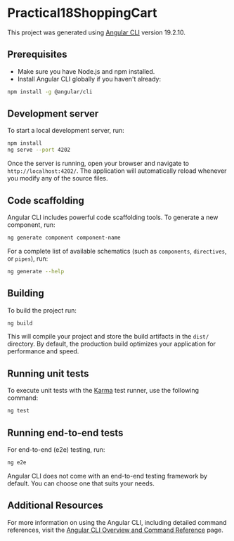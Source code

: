 # Practical18ShoppingCart

This project was generated using [Angular CLI](https://github.com/angular/angular-cli) version 19.2.10.

## Prerequisites

- Make sure you have Node.js and npm installed.
- Install Angular CLI globally if you haven't already:

```bash
npm install -g @angular/cli
```

## Development server

To start a local development server, run:

```bash
npm install
ng serve --port 4202
```

Once the server is running, open your browser and navigate to `http://localhost:4202/`. The application will automatically reload whenever you modify any of the source files.

## Code scaffolding

Angular CLI includes powerful code scaffolding tools. To generate a new component, run:

```bash
ng generate component component-name
```

For a complete list of available schematics (such as `components`, `directives`, or `pipes`), run:

```bash
ng generate --help
```

## Building

To build the project run:

```bash
ng build
```

This will compile your project and store the build artifacts in the `dist/` directory. By default, the production build optimizes your application for performance and speed.

## Running unit tests

To execute unit tests with the [Karma](https://karma-runner.github.io) test runner, use the following command:

```bash
ng test
```

## Running end-to-end tests

For end-to-end (e2e) testing, run:

```bash
ng e2e
```

Angular CLI does not come with an end-to-end testing framework by default. You can choose one that suits your needs.

## Additional Resources

For more information on using the Angular CLI, including detailed command references, visit the [Angular CLI Overview and Command Reference](https://angular.dev/tools/cli) page.
